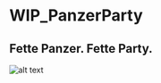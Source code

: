 # WIP_PanzerParty
## Fette Panzer. Fette Party. 
![alt text](hdwdwttps://image.flaticon.com/icons/svg/790/790526.svg)

